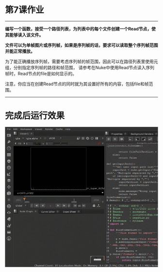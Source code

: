 # 第7课作业
---
**编写一个函数，接受一个路径列表，为列表中的每个文件创建一个Read节点，使其能够读入该文件。**

**文件可以为单帧图片或序列帧，如果是序列帧的话，要求可以读取整个序列帧范围并能正常播放。**

为了能正确播放序列帧，需要考虑序列帧的帧范围，因此可以在路径列表里使用元组，分别指定序列帧的路径和帧范围，
请参考在Nuke中使用Read节点读入序列帧时，Read节点的file是如何显示的。

注意，你应当在创建Read节点的同时就为其设置好所有的内容，包括file和帧范围。

-------
# 完成后运行效果
![demo](./images/demo_1.gif)